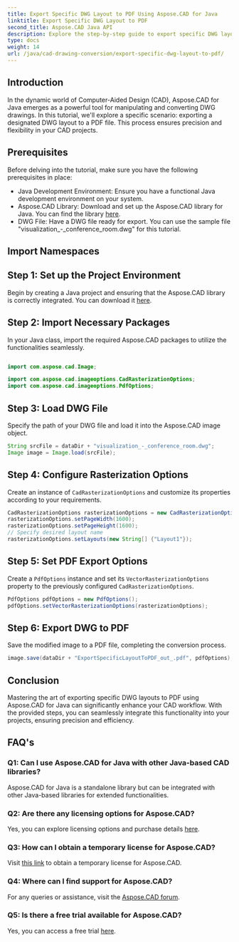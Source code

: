 ```yaml
---
title: Export Specific DWG Layout to PDF Using Aspose.CAD for Java
linktitle: Export Specific DWG Layout to PDF
second_title: Aspose.CAD Java API
description: Explore the step-by-step guide to export specific DWG layouts to PDF using Aspose.CAD for Java. Optimize your CAD workflow effortlessly.
type: docs
weight: 14
url: /java/cad-drawing-conversion/export-specific-dwg-layout-to-pdf/
---
```

## Introduction

In the dynamic world of Computer-Aided Design (CAD), Aspose.CAD for Java emerges as a powerful tool for manipulating and converting DWG drawings. In this tutorial, we'll explore a specific scenario: exporting a designated DWG layout to a PDF file. This process ensures precision and flexibility in your CAD projects.

## Prerequisites

Before delving into the tutorial, make sure you have the following prerequisites in place:

- Java Development Environment: Ensure you have a functional Java development environment on your system.
- Aspose.CAD Library: Download and set up the Aspose.CAD library for Java. You can find the library [here](https://releases.aspose.com/cad/java/).
- DWG File: Have a DWG file ready for export. You can use the sample file "visualization_-_conference_room.dwg" for this tutorial.

## Import Namespaces

## Step 1: Set up the Project Environment

Begin by creating a Java project and ensuring that the Aspose.CAD library is correctly integrated. You can download it [here](https://releases.aspose.com/cad/java/).

## Step 2: Import Necessary Packages

In your Java class, import the required Aspose.CAD packages to utilize the functionalities seamlessly.

```java

import com.aspose.cad.Image;

import com.aspose.cad.imageoptions.CadRasterizationOptions;
import com.aspose.cad.imageoptions.PdfOptions;
```

## Step 3: Load DWG File

Specify the path of your DWG file and load it into the Aspose.CAD image object.

```java
String srcFile = dataDir + "visualization_-_conference_room.dwg";
Image image = Image.load(srcFile);
```

## Step 4: Configure Rasterization Options

Create an instance of `CadRasterizationOptions` and customize its properties according to your requirements.

```java
CadRasterizationOptions rasterizationOptions = new CadRasterizationOptions();
rasterizationOptions.setPageWidth(1600);
rasterizationOptions.setPageHeight(1600);
// Specify desired layout name
rasterizationOptions.setLayouts(new String[] {"Layout1"});
```

## Step 5: Set PDF Export Options

Create a `PdfOptions` instance and set its `VectorRasterizationOptions` property to the previously configured `CadRasterizationOptions`.

```java
PdfOptions pdfOptions = new PdfOptions();
pdfOptions.setVectorRasterizationOptions(rasterizationOptions);
```

## Step 6: Export DWG to PDF

Save the modified image to a PDF file, completing the conversion process.

```java
image.save(dataDir + "ExportSpecificLayoutToPDF_out_.pdf", pdfOptions);
```

## Conclusion

Mastering the art of exporting specific DWG layouts to PDF using Aspose.CAD for Java can significantly enhance your CAD workflow. With the provided steps, you can seamlessly integrate this functionality into your projects, ensuring precision and efficiency.

## FAQ's

### Q1: Can I use Aspose.CAD for Java with other Java-based CAD libraries?

Aspose.CAD for Java is a standalone library but can be integrated with other Java-based libraries for extended functionalities.

### Q2: Are there any licensing options for Aspose.CAD?

Yes, you can explore licensing options and purchase details [here](https://purchase.aspose.com/buy).

### Q3: How can I obtain a temporary license for Aspose.CAD?

Visit [this link](https://purchase.aspose.com/temporary-license/) to obtain a temporary license for Aspose.CAD.

### Q4: Where can I find support for Aspose.CAD?

For any queries or assistance, visit the [Aspose.CAD forum](https://forum.aspose.com/c/cad/19).

### Q5: Is there a free trial available for Aspose.CAD?

Yes, you can access a free trial [here](https://releases.aspose.com/).
